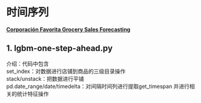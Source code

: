 # 时间序列

[**Corporación Favorita Grocery Sales Forecasting**](https://www.kaggle.com/c/favorita-grocery-sales-forecasting)

## 1. lgbm-one-step-ahead.py

介绍：代码中包含<br>
set_index：对数据进行店铺到商品的三级目录操作<br>
stack/unstack：把数据进行平铺<br>
pd.date_range/date/timedelta：对间隔时间列进行提取get_timespan
并进行相关的统计特征操作

